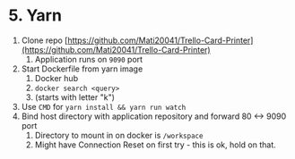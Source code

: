 # 5. Yarn

1. Clone repo [https://github.com/Mati20041/Trello-Card-Printer](https://github.com/Mati20041/Trello-Card-Printer)
   1. Application runs on `9090` port 
2. Start Dockerfile from yarn image
   1. Docker hub
   2. `docker search <query>`
   3. (starts with letter "k")
3. Use `CMD` for `yarn install && yarn run watch`
4. Bind host directory with application repository and forward 80 <-> 9090 port
   1. Directory to mount in on docker is `/workspace`
   2. Might have Connection Reset on first try - this is ok, hold on that.
